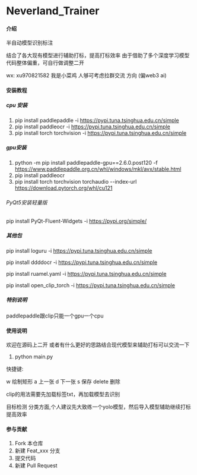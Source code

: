 # Neverland_Trainer

#### 介绍
半自动模型识别标注

结合了各大现有模型进行辅助打标，提高打标效率
由于借助了多个深度学习模型 代码整体偏重，可自行做调整二开

wx: xu970821582 我是小菜鸡 人够可考虑拉群交流 方向 (偏web3 ai)

#### 安装教程
##### cpu 安装
1. pip install paddlepaddle -i https://pypi.tuna.tsinghua.edu.cn/simple
2. pip install paddleocr -i https://pypi.tuna.tsinghua.edu.cn/simple
3. pip install torch torchvision -i https://pypi.tuna.tsinghua.edu.cn/simple
##### gpu安装
1. python -m pip install paddlepaddle-gpu==2.6.0.post120 -f https://www.paddlepaddle.org.cn/whl/windows/mkl/avx/stable.html
2. pip install paddleocr
3. pip install torch torchvision torchaudio --index-url https://download.pytorch.org/whl/cu121

###### PyQt5安装轻量版
pip install PyQt-Fluent-Widgets -i https://pypi.org/simple/

##### 其他包
pip install loguru -i https://pypi.tuna.tsinghua.edu.cn/simple

pip install ddddocr -i https://pypi.tuna.tsinghua.edu.cn/simple

pip install ruamel.yaml -i https://pypi.tuna.tsinghua.edu.cn/simple

pip install open_clip_torch -i https://pypi.tuna.tsinghua.edu.cn/simple
##### 特别说明
paddlepaddle跟clip只能一个gpu一个cpu
#### 使用说明
欢迎在源码上二开 或者有什么更好的思路结合现代模型来辅助打标可以交流一下

1.  python main.py


快捷键:

w 绘制矩形
a 上一张
d 下一张
s 保存
delete 删除


clip的用法需要先加载标签txt，再加载模型去识别

目标检测 分类方面,个人建议先大致练一个yolo模型，然后导入模型辅助继续打标提高效率


#### 参与贡献

1.  Fork 本仓库
2.  新建 Feat_xxx 分支
3.  提交代码
4.  新建 Pull Request


